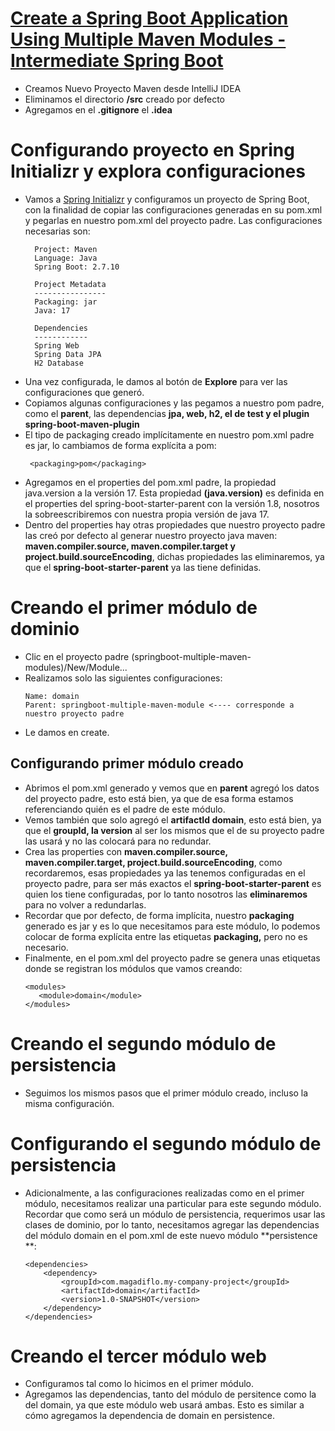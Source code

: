 # [Create a Spring Boot Application Using Multiple Maven Modules -Intermediate Spring Boot](https://www.youtube.com/watch?v=yVzi3wuTUE4)

- Creamos Nuevo Proyecto Maven desde IntelliJ IDEA
- Eliminamos el directorio **/src** creado por defecto
- Agregamos en el **.gitignore** el **.idea**

# Configurando proyecto en Spring Initializr y explora configuraciones

- Vamos a [Spring Initializr](https://start.spring.io/) y configuramos un proyecto de Spring Boot,
  con la finalidad de copiar las configuraciones generadas en su pom.xml y pegarlas en nuestro
  pom.xml del proyecto padre. Las configuraciones necesarias son:
  ````
    Project: Maven
    Language: Java
    Spring Boot: 2.7.10
    
    Project Metadata
    ----------------
    Packaging: jar
    Java: 17
    
    Dependencies
    ------------
    Spring Web
    Spring Data JPA
    H2 Database
    ````
- Una vez configurada, le damos al botón de **Explore** para ver las configuraciones que generó.
- Copiamos algunas configuraciones y las pegamos a nuestro pom padre, como el **parent**, las dependencias
  **jpa, web, h2, el de test y el plugin spring-boot-maven-plugin**
- El tipo de packaging creado implícitamente en nuestro pom.xml padre es jar,
  lo cambiamos de forma explícita a pom:
    ````
     <packaging>pom</packaging>
    ````
- Agregamos en el properties del pom.xml padre, la propiedad java.version a la versión 17.
  Esta propiedad **(java.version)** es definida en el properties del spring-boot-starter-parent con la versión 1.8,
  nosotros la sobreescribiremos con nuestra propia versión de java 17.
- Dentro del properties hay otras propiedades que nuestro proyecto padre las creó por defecto al generar
  nuestro proyecto java maven: **maven.compiler.source, maven.compiler.target y project.build.sourceEncoding**,
  dichas propiedades las eliminaremos, ya que el **spring-boot-starter-parent** ya las tiene definidas.

# Creando el primer módulo de dominio

- Clic en el proyecto padre (springboot-multiple-maven-modules)/New/Module...
- Realizamos solo las siguientes configuraciones:
  ````
  Name: domain
  Parent: springboot-multiple-maven-module <---- corresponde a nuestro proyecto padre
  ````
- Le damos en create.

## Configurando primer módulo creado

- Abrimos el pom.xml generado y vemos que en **parent** agregó los datos del proyecto padre,
  esto está bien, ya que de esa forma estamos referenciando quién es el padre de este módulo.
- Vemos también que solo agregó el **artifactId domain**, esto está bien,
  ya que el **groupId, la version** al ser los mismos que el de su proyecto padre las usará
  y no las colocará para no redundar.
- Crea las properties con **maven.compiler.source, maven.compiler.target, project.build.sourceEncoding**,
  como recordaremos, esas propiedades ya las tenemos configuradas en el proyecto padre, para ser
  más exactos el **spring-boot-starter-parent** es quien los tiene configuradas, por lo tanto
  nosotros las **eliminaremos** para no volver a redundarlas.
- Recordar que por defecto, de forma implícita, nuestro **packaging** generado es jar y es lo que necesitamos
  para este módulo, lo podemos colocar de forma explícita entre las etiquetas **packaging,** pero no es necesario.
- Finalmente, en el pom.xml del proyecto padre se genera unas etiquetas donde se registran los módulos
  que vamos creando:
  ````
  <modules>
     <module>domain</module>
  </modules>
  ````

# Creando el segundo módulo de persistencia

- Seguimos los mismos pasos que el primer módulo creado, incluso la misma configuración.

# Configurando el segundo módulo de persistencia

- Adicionalmente, a las configuraciones realizadas como en el primer módulo, necesitamos realizar una particular para
  este segundo módulo. Recordar que como será un módulo de persistencia, requerimos usar las clases de dominio,
  por lo tanto, necesitamos agregar las dependencias del módulo domain en el pom.xml de este nuevo módulo **persistence
  **:
  ````
  <dependencies>
      <dependency>
          <groupId>com.magadiflo.my-company-project</groupId>
          <artifactId>domain</artifactId>
          <version>1.0-SNAPSHOT</version>
      </dependency>
  </dependencies>
  ````

# Creando el tercer módulo web

- Configuramos tal como lo hicimos en el primer módulo.
- Agregamos las dependencias, tanto del módulo de persitence como la del domain, ya que este módulo web usará ambas.
  Esto es similar a cómo agregamos la dependencia de domain en persistence.